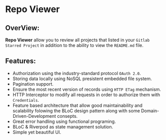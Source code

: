 # Repo Viewer

## OverView:
**Repo Viewer** allow you to review all projects that listed in your `Gitlab Starred Project` in addition to the ability to view the `README.md` file.

## Features:
* Authorization using the industry-standard protocol `OAuth 2.0`.
* Storing data locally using NoSQL presistent embedded file system.
* Pagination support.
* Ensure the most recent version of records using `HTTP ETag` mechanism.
* HTTP Interceptor to modify all requests in order to authorize them with `Credentials`.
* Feature based architecture that allow good maintainability and scalability folowing the BLoC design pattern along with some Domain-Driven-Development consepts.
* Great error handling using functional programing.
* BLoC & Riverpod as state management solution.
* Simple yet beautiful UI.
